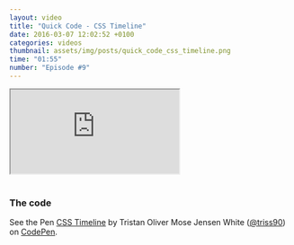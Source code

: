 ```yaml
---
layout: video
title: "Quick Code - CSS Timeline"
date: 2016-03-07 12:02:52 +0100
categories: videos
thumbnail: assets/img/posts/quick_code_css_timeline.png
time: "01:55"
number: "Episode #9"
---
```


<div class="responsive-video">
   <iframe src="https://www.youtube.com/embed/3qNgNs_ziJk"></iframe>
</div>

<br>

### The code

<p data-height="350" data-theme-id="16012" data-slug-hash="RraEmM" data-default-tab="result" data-user="triss90" class='codepen'>See the Pen <a href='http://codepen.io/triss90/pen/RraEmM/'>CSS Timeline</a> by Tristan Oliver Mose Jensen White (<a href='http://codepen.io/triss90'>@triss90</a>) on <a href='http://codepen.io'>CodePen</a>.</p>
<script async src="//assets.codepen.io/assets/embed/ei.js"></script>
